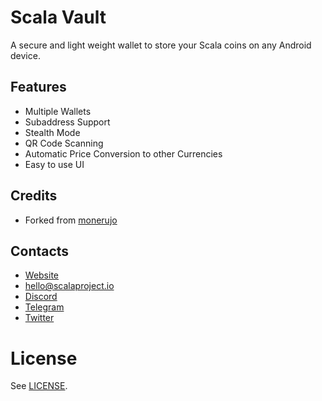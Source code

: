 # Scala Vault

A secure and light weight wallet to store your Scala coins on any Android device.

## Features		
* Multiple Wallets
* Subaddress Support
* Stealth Mode
* QR Code Scanning
* Automatic Price Conversion to other Currencies
* Easy to use UI

## Credits
* Forked from [monerujo](https://github.com/m2049r/xmrwallet)

## Contacts
* [Website](https://scalaproject.io/)
* [hello@scalaproject.io](mailto:hello@scalaproject.io)
* [Discord](https://discord.gg/djAFVvy)
* [Telegram](https://t.me/scalaofficial)
* [Twitter](https://twitter.com/scalahq)


# License

See [LICENSE](https://github.com/scala-network/ScalaVault/blob/master/LICENSE).

